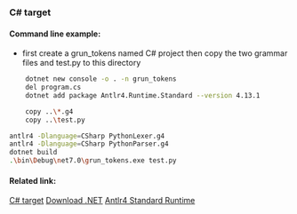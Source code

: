 ### C# target

#### Command line example:
- first create a grun_tokens named C# project then copy the two grammar files and test.py to this directory
```bash
    dotnet new console -o . -n grun_tokens
    del program.cs
    dotnet add package Antlr4.Runtime.Standard --version 4.13.1
```

```bash
    copy ..\*.g4
    copy ..\test.py
```

```bash
antlr4 -Dlanguage=CSharp PythonLexer.g4
antlr4 -Dlanguage=CSharp PythonParser.g4
dotnet build
.\bin\Debug\net7.0\grun_tokens.exe test.py
```

#### Related link:
[C# target](https://github.com/antlr/antlr4/blob/dev/doc/csharp-target.md)
[Download .NET](https://dotnet.microsoft.com/en-us/download)
[Antlr4 Standard Runtime](https://www.nuget.org/packages/Antlr4.Runtime.Standard/)


